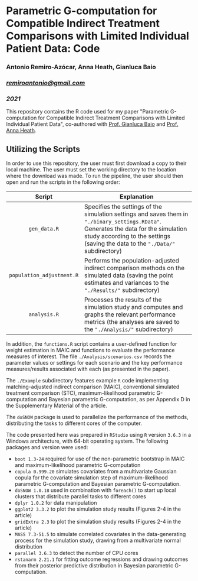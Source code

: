 # Parametric G-computation for Compatible Indirect Treatment Comparisons with Limited Individual Patient Data: Code

### Antonio Remiro-Azócar, Anna Heath, Gianluca Baio
### *remiroantonio@gmail.com*
### *2021*

This repository contains the R code used for my paper "Parametric G-computation for Compatible Indirect Treatment Comparisons with Limited Individual Patient Data", co-authored with [Prof. Gianluca Baio][2] and [Prof. Anna Heath][3]. 

## Utilizing the Scripts

In order to use this repository, the user must first download a copy to their local machine. The user must set the working directory to the location where the download was made. To run the pipeline, the user should then open and run the scripts in the following order:

|          Script           | Explanation                                                  |
| :-----------------------: | ------------------------------------------------------------ |
|       `gen_data.R`        | Specifies the settings of the simulation settings and saves them in `"./binary_settings.RData"`. Generates the data for the simulation study according to the settings (saving the data to the `"./Data/"` subdirectory) |
| `population_adjustment.R` | Performs the population-adjusted indirect comparison methods on the simulated data (saving the point estimates and variances to the `"./Results/"` subdirectory) |
|       `analysis.R`        | Processes the results of the simulation study and computes and graphs the relevant performance metrics (the analyses are saved to the `"./Analysis/"` subdirectory) |

In addition, the `functions.R` script contains a user-defined function for weight estimation in MAIC and functions to evaluate the performance measures of interest. The file `./Analysis/scenarios.csv` records the parameter values or settings for each scenario and the key performance measures/results associated with each (as presented in the paper). 

The `./Example` subdirectory features example `R` code implementing matching-adjusted indirect comparison (MAIC), conventional simulated treatment comparison (STC), maximum-likelihood parametric G-computation and Bayesian parametric G-computation, as per Appendix D in the Supplementary Material of the article. 

The `doSNOW` package is used to parallelize the performance of the methods, distributing the tasks to different cores of the computer. 

The code presented here was prepared in `RStudio` using `R` version `3.6.3` in a Windows architecture, with 64-bit operating system. The following packages and version were used:

* `boot 1.3-24` required for use of the non-parametric bootstrap in MAIC and maximum-likelihood parametric G-computation
* `copula 0.999.20` simulates covariates from a multivariate Gaussian copula for the covariate simulation step of maximum-likelihood parametric G-computation and Bayesian parametric G-computation. 
* `doSNOW 1.0.18` used in combination with `foreach()` to start up local clusters that distribute parallel tasks to different cores
* `dplyr 1.0.2` for data manipulation
* `ggplot2 3.3.2` to plot the simulation study results (Figures 2-4 in the article)
* `gridExtra 2.3` to plot the simulation study results (Figures 2-4 in the article)
* `MASS 7.3-51.5` to simulate correlated covariates in the data-generating process for the simulation study, drawing from a multivariate normal distribution 
* `parallel 3.6.3` to detect the number of CPU cores
* `rstanarm 2.21.1` for fitting outcome regressions and drawing outcomes from their posterior predictive distribution in Bayesian parametric G-computation.  

[2]: http://www.statistica.it/gianluca/
[3]: https://sites.google.com/site/annaheathstats/
